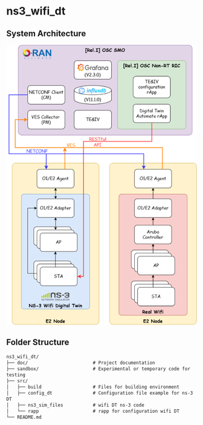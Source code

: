 # ns3_wifi_dt

## System Architecture
![image](./doc/images/wifi_dt_architecture.png)


## Folder Structure
```plaintext
ns3_wifi_dt/
├── doc/                        # Project documentation
├── sandbox/                    # Experimental or temporary code for testing
├── src/
│   ├── build                   # Files for building environment
│   ├── config_dt               # Configuration file example for ns-3 DT
│   ├── ns3_sim_files           # wifi DT ns-3 code
│   └── rapp                    # rapp for configuration wifi DT
└── README.md
```